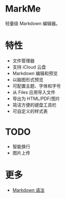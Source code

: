 # MarkMe

轻量级 Markdown 编辑器。

# 特性

- 文件管理器
- 支持 iCloud 云盘
- Markdown 编辑和预览
- 以脑图形式预览
- 可配置主题、字体和字号
- 从 Files 应用导入文件
- 导出为 HTML/PDF/图片
- 简洁方便的键盘工具栏
- 可自定义的样式表

# TODO

- 智能换行
- 图片上传

# 更多

- [Markdown 语法](https://daringfireball.net/projects/markdown/syntax)